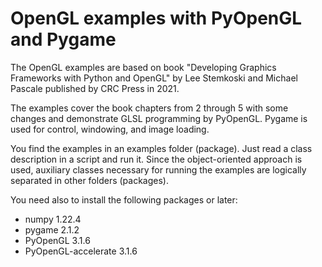 # OpenGL examples with PyOpenGL and Pygame
The OpenGL examples are based on book "Developing Graphics Frameworks with Python and OpenGL" by Lee Stemkoski and Michael Pascale published by CRC Press in 2021. 

The examples cover the book chapters from 2 through 5 with some changes and demonstrate GLSL programming by PyOpenGL. Pygame is used for control, windowing, and image loading.

You find the examples in an examples folder (package). Just read a class description in a script and run it. Since the object-oriented approach is used, auxiliary classes necessary for running the examples are logically separated in other folders (packages).

You need also to install the following packages or later:
- numpy 1.22.4
- pygame 2.1.2
- PyOpenGL 3.1.6
- PyOpenGL-accelerate 3.1.6


